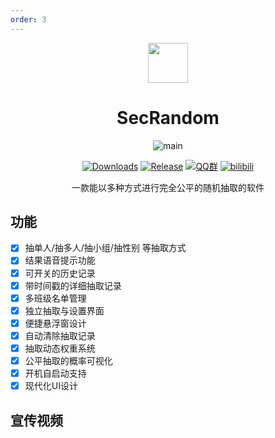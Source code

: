 ```yaml
---
order: 3
---
```


<div align="center">

<img src="/icon/ACS/SecRandom.png" width="64"/>

# SecRandom

<ArticleMetadata />

![main](/images/SecRandom/main.png)

[![Downloads](https://img.shields.io/github/downloads/SECTL/SecRandom/total?style=social&label=Downloads&logo=github)](https://github.com/SECTL/SecRandom/releases/latest)
[![Release](https://img.shields.io/github/v/release/SECTL/SecRandom?style=flat&color=%233fb950&label=正式版)](https://github.com/SECTL/SecRandom/releases/latest)
[![QQ群](https://img.shields.io/badge/-QQ%E7%BE%A4%EF%BD%9C833875216-blue?style=flat&logo=QQ)](https://qm.qq.com/q/Y8tx1BxnmG)
[![bilibili](https://img.shields.io/badge/-UP%E4%B8%BB%EF%BD%9C%E9%BB%8E%E6%B3%BD%E6%87%BF-%23FB7299?style=flat&logo=bilibili)](https://space.bilibili.com/520571577)

一款能以多种方式进行完全公平的随机抽取的软件

</div>

<GitHubCard owner="SECTL" repo="SecRandom" />

<Linkcard url="https://secrandom.netlify.app/" title="SecRandom 官网" description="https://secrandom.netlify.app/" logo="/icon/ACS/SecRandom.png" />

## 功能
- [X] 抽单人/抽多人/抽小组/抽性别 等抽取方式
- [X] 结果语音提示功能
- [X] 可开关的历史记录
- [X] 带时间戳的详细抽取记录
- [X] 多班级名单管理
- [X] 独立抽取与设置界面
- [X] 便捷悬浮窗设计
- [X] 自动清除抽取记录
- [X] 抽取动态权重系统
- [X] 公平抽取的概率可视化
- [X] 开机自启动支持
- [X] 现代化UI设计

## 宣传视频
<BilibiliVideo bvid="BV18x7rztEdE" />